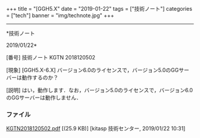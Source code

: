 ﻿+++
title = "[GGH5.X"
date = "2019-01-22"
tags = ["技術ノート"]
categories = ["tech"]
banner = "img/technote.jpg"
+++

-----------------------------------------------------------------------------------------------------------------------------

*技術ノート

2019/01/22*


[番号]
技術ノート KGTN 2018120502

[現象]
[GGH5.X-6.X]
バージョン6.0のライセンスで，バージョン5.0のGGサーバーは動作するのか？

[説明]
はい，動作します．なお，バージョン5.0のライセンスで，バージョン6.0のGGサーバーは動作しません．


### ファイル

 
 


[KGTN2018120502.pdf](http://techreport.kitasp.net/attachments/download/4224/KGTN2018120502.pdf)
 [(25.9 KB)] [kitasp 技術センター, 2019/01/22
10:31]


 


 

